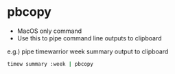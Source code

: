 
# pbcopy

- MacOS only command
- Use this to pipe command line outputs to clipboard

e.g.) pipe timewarrior week summary output to clipboard
```sh
timew summary :week | pbcopy
```
